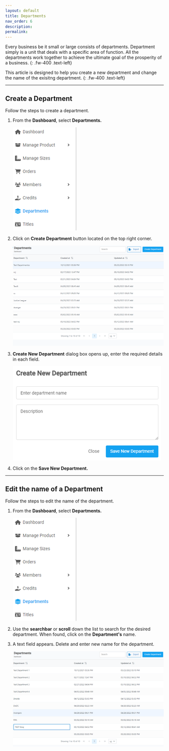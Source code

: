 ```yaml
---
layout: default
title: Departments
nav_order: 6
description:
permalink:
---
```


Every business be it small or large consists of departments. Department simply is a unit that deals with a specific area of function. All the departments work together to achieve the ultimate goal of the prosperity of a business.
{: .fw-400 .text-left}

This article is designed to help you create a new department and change the name of the exisitng department.
{: .fw-400 .text-left}

---

## Create a Department

Follow the steps to create a department.

1. From the **Dashboard**, select **Departments.**

   ![department_menu](/images/departments/dprt1.png)

2. Click on **Create Department** button located on the top right corner.

   ![department_pages](/images/departments/dprt2.png)

3. **Create New Department** dialog box opens up, enter the required details in each field.

   ![department_pages](/images/departments/dprt3.png)

4. Click on the **Save New Department.**

---

## Edit the name of a Department

Follow the steps to edit the name of the department.

1. From the **Dashboard**, select **Departments.**

   ![department_menu](/images/departments/dprt1.png)

2. Use the **searchbar** or **scroll** down the list to search for the desired department. When found, click on the **Department's** name.

3. A text field appears. Delete and enter new name for the department.

   ![department_pages](/images/departments/editdprt2.png)
